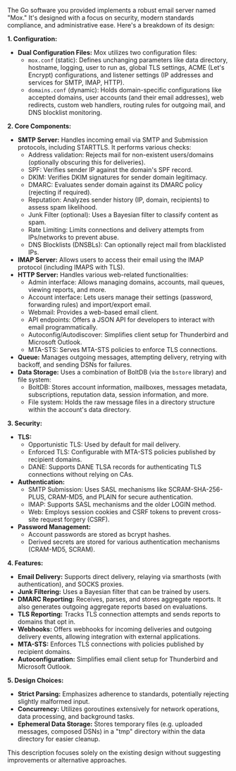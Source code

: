 The Go software you provided implements a robust email server named "Mox." It's designed with a focus on security, modern standards compliance, and administrative ease. Here's a breakdown of its design:

**1. Configuration:**

- **Dual Configuration Files:** Mox utilizes two configuration files:
    - `mox.conf` (static): Defines unchanging parameters like data directory, hostname, logging, user to run as, global TLS settings, ACME (Let's Encrypt) configurations, and listener settings (IP addresses and services for SMTP, IMAP, HTTP).
    - `domains.conf` (dynamic):  Holds domain-specific configurations like accepted domains, user accounts (and their email addresses), web redirects, custom web handlers, routing rules for outgoing mail, and DNS blocklist monitoring.

**2. Core Components:**

- **SMTP Server:** Handles incoming email via SMTP and Submission protocols, including STARTTLS. It performs various checks:
    - Address validation: Rejects mail for non-existent users/domains (optionally obscuring this for deliveries).
    - SPF: Verifies sender IP against the domain's SPF record.
    - DKIM: Verifies DKIM signatures for sender domain legitimacy.
    - DMARC: Evaluates sender domain against its DMARC policy (rejecting if required).
    - Reputation: Analyzes sender history (IP, domain, recipients) to assess spam likelihood.
    - Junk Filter (optional): Uses a Bayesian filter to classify content as spam.
    - Rate Limiting: Limits connections and delivery attempts from IPs/networks to prevent abuse.
    - DNS Blocklists (DNSBLs): Can optionally reject mail from blacklisted IPs.
- **IMAP Server:** Allows users to access their email using the IMAP protocol (including IMAPS with TLS).
- **HTTP Server:**  Handles various web-related functionalities:
    - Admin interface:  Allows managing domains, accounts, mail queues, viewing reports, and more.
    - Account interface:  Lets users manage their settings (password, forwarding rules) and import/export email.
    - Webmail: Provides a web-based email client.
    - API endpoints:  Offers a JSON API for developers to interact with email programmatically.
    - Autoconfig/Autodiscover: Simplifies client setup for Thunderbird and Microsoft Outlook.
    - MTA-STS: Serves MTA-STS policies to enforce TLS connections.
- **Queue:** Manages outgoing messages, attempting delivery, retrying with backoff, and sending DSNs for failures.  
- **Data Storage:**  Uses a combination of BoltDB (via the `bstore` library) and file system:
    - BoltDB: Stores account information, mailboxes, messages metadata, subscriptions, reputation data, session information, and more.
    - File system:  Holds the raw message files in a directory structure within the account's data directory.

**3. Security:**

- **TLS:**
    - Opportunistic TLS: Used by default for mail delivery.
    - Enforced TLS:  Configurable with MTA-STS policies published by recipient domains.
    - DANE:  Supports DANE TLSA records for authenticating TLS connections without relying on CAs.
- **Authentication:**
    - SMTP Submission: Uses SASL mechanisms like SCRAM-SHA-256-PLUS, CRAM-MD5, and PLAIN for secure authentication.
    - IMAP: Supports SASL mechanisms and the older LOGIN method.
    - Web: Employs session cookies and CSRF tokens to prevent cross-site request forgery (CSRF).
- **Password Management:**
    - Account passwords are stored as bcrypt hashes.
    - Derived secrets are stored for various authentication mechanisms (CRAM-MD5, SCRAM).

**4. Features:**

- **Email Delivery:** Supports direct delivery, relaying via smarthosts (with authentication), and SOCKS proxies.
- **Junk Filtering:** Uses a Bayesian filter that can be trained by users.
- **DMARC Reporting:** Receives, parses, and stores aggregate reports. It also generates outgoing aggregate reports based on evaluations.
- **TLS Reporting:** Tracks TLS connection attempts and sends reports to domains that opt in.
- **Webhooks:** Offers webhooks for incoming deliveries and outgoing delivery events, allowing integration with external applications.
- **MTA-STS:** Enforces TLS connections with policies published by recipient domains.
- **Autoconfiguration:** Simplifies email client setup for Thunderbird and Microsoft Outlook.

**5. Design Choices:**

- **Strict Parsing:** Emphasizes adherence to standards, potentially rejecting slightly malformed input.
- **Concurrency:** Utilizes goroutines extensively for network operations, data processing, and background tasks.
- **Ephemeral Data Storage:** Stores temporary files (e.g. uploaded messages, composed DSNs) in a "tmp" directory within the data directory for easier cleanup.

This description focuses solely on the existing design without suggesting improvements or alternative approaches.

